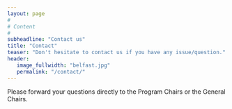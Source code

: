 ```yaml
---
layout: page
#
# Content
#
subheadline: "Contact us"
title: "Contact"
teaser: "Don't hesitate to contact us if you have any issue/question."
header:
   image_fullwidth: "belfast.jpg"
   permalink: "/contact/"
---
```


Please forward your questions directly to the Program Chairs or the General Chairs.




